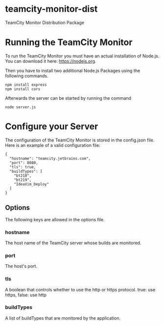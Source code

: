 # teamcity-monitor-dist
TeamCity Monitor Distribution Package

# Running the TeamCity Monitor
To run the TeamCity Monitor you must have an actual installation of Node.js.
You can download it here: https://nodejs.org.

Then you have to install two additional Node.js Packages using the following commands.
```
npm install express
npm install cors
```

Afterwards the server can be started by running the command
```
node server.js
```

# Configure your Server
The configuration of the TeamCity Monitor is stored in the config.json file.
Here is an example of a valid configuration file:
```
{
  "hostname": "teamcity.jetbrains.com",
  "port": 8080,
  "tls": true,
  "buildTypes": [
    "bt218",
    "bt219",
    "IdeaVim_Deploy"
  ]
}
```

## Options
The following keys are allowed in the options file.

### hostname
The host name of the TeamCity server whose builds are monitored.

### port
The host's port.

### tls
A boolean that controls whether to use the http or https protocol.
true: use https, false: use http

### buildTypes
A list of buildTypes that are monitored by the application.
